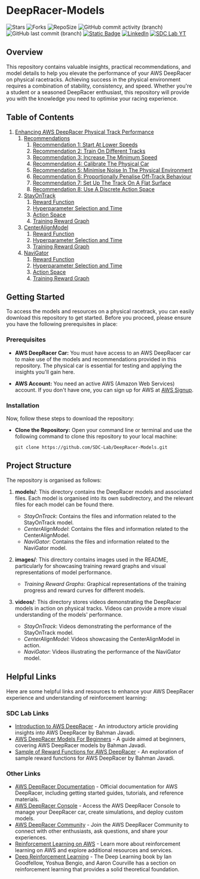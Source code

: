 # DeepRacer-Models

![Stars](https://img.shields.io/github/stars/SDC-Lab/DeepRacer-Models?style=flat-square&logo=GitHub)
![Forks](https://img.shields.io/github/forks/SDC-Lab/DeepRacer-Models?style=flat-square&logo=GitHub)
![RepoSize](https://img.shields.io/github/repo-size/SDC-Lab/DeepRacer-Models?style=flat-square&logo=GitHub)
![GitHub commit activity (branch)](https://img.shields.io/github/commit-activity/t/SDC-Lab/DeepRacer-Models?style=flat-square&logo=GitHub)
![GitHub last commit (branch)](https://img.shields.io/github/last-commit/SDC-Lab/DeepRacer-Models/main?style=flat-square&logo=GitHub&color=blue)
[![Static Badge](https://img.shields.io/badge/SDC_Lab-Click%20Here-blue?style=flat-square&link=https%3A%2F%2Fsdclab.cdms.westernsydney.edu.au%2F)](https://sdclab.cdms.westernsydney.edu.au/)
[![LinkedIn](https://img.shields.io/badge/LinkedIn-Connect-blue?style=flat-square&logo=linkedin)](https://www.linkedin.com/company/sdcomlab)
[![SDC Lab YT](https://img.shields.io/badge/YouTube-%40SDCLab-blue?style=flat-square&logo=YouTube)](https://www.youtube.com/@SDCLab/videos)

## Overview

This repository contains valuable insights, practical recommendations, and model details to help you elevate the performance of your AWS DeepRacer on physical racetracks. Achieving success in the physical environment requires a combination of stability, consistency, and speed. Whether you're a student or a seasoned DeepRacer enthusiast, this repository will provide you with the knowledge you need to optimise your racing experience.

## Table of Contents

1. [Enhancing AWS DeepRacer Physical Track Performance](models/README.md/#enhancing-aws-deepracer-physical-track-performance)
   1. [Recommendations](models/README.md/#recommendations)
      1. [Recommendation 1: Start At Lower Speeds](models/README.md/#recommendation-1-start-at-lower-speeds)
      2. [Recommendation 2: Train On Different Tracks](models/README.md/#recommendation-2-train-on-different-tracks)
      3. [Recommendation 3: Increase The Minimum Speed](models/README.md/#recommendation-3-increase-the-minimum-speed)
      4. [Recommendation 4: Calibrate The Physical Car](models/README.md/#recommendation-4-calibrate-the-physical-car)
      5. [Recommendation 5: Minimise Noise In The Physical Environment](models/README.md/#recommendation-5-minimise-noise-in-the-physical-environment)
      6. [Recommendation 6: Proportionally Penalise Off-Track Behaviour](models/README.md/#recommendation-6-proportionally-penalise-off-track-behaviour)
      7. [Recommendation 7: Set Up The Track On A Flat Surface](models/README.md/#recommendation-7-set-up-the-track-on-a-flat-surface)
      8. [Recommendation 8: Use A Discrete Action Space](models/README.md/#recommendation-8-use-a-discrete-action-space)
   2. [StayOnTrack](models/README.md/#model-1-stayontrack)
      1. [Reward Function](models/README.md/#reward-function)
      2. [Hyperparameter Selection and Time](models/README.md/#hyperparameter-selection-and-time)
      3. [Action Space](models/README.md/#action-space)
      4. [Training Reward Graph](models/README.md/#training-reward-graph)
   3. [CenterAlignModel](models/README.md/#centeralignmodel)
      1. [Reward Function](models/README.md/#reward-function)
      2. [Hyperparameter Selection and Time](models/README.md/#hyperparameter-selection-and-time)
      3. [Training Reward Graph](models/README.md/#training-reward-graph)
   4. [NaviGator](models/README.md/#navigator)
      1. [Reward Function](models/README.md/#reward-function)
      2. [Hyperparameter Selection and Time](models/README.md/#hyperparameter-selection-and-time)
      3. [Action Space](models/README.md/#action-space)
      4. [Training Reward Graph](models/README.md/#training-reward-graph)

## Getting Started

To access the models and resources on a physical racetrack, you can easily download this repository to get started. Before you proceed, please ensure you have the following prerequisites in place:

### Prerequisites

- **AWS DeepRacer Car:** You must have access to an AWS DeepRacer car to make use of the models and recommendations provided in this repository. The physical car is essential for testing and applying the insights you'll gain here.

- **AWS Account:** You need an active AWS (Amazon Web Services) account. If you don't have one, you can sign up for AWS at [AWS Signup](https://aws.amazon.com/).

### Installation

Now, follow these steps to download the repository:

- **Clone the Repository:** Open your command line or terminal and use the following command to clone this repository to your local machine:

  ```shell
  git clone https://github.com/SDC-Lab/DeepRacer-Models.git
  ```

## Project Structure

The repository is organised as follows:

1. **models/**: This directory contains the DeepRacer models and associated files. Each model is organised into its own subdirectory, and the relevant files for each model can be found there.

   - _StayOnTrack_: Contains the files and information related to the StayOnTrack model.
   - _CenterAlignModel_: Contains the files and information related to the CenterAlignModel.
   - _NaviGator_: Contains the files and information related to the NaviGator model.

2. **images/**: This directory contains images used in the README, particularly for showcasing training reward graphs and visual representations of model performance.

   - _Training Reward Graphs_: Graphical representations of the training progress and reward curves for different models.

3. **videos/**: This directory stores videos demonstrating the DeepRacer models in action on physical tracks. Videos can provide a more visual understanding of the models' performance.

   - _StayOnTrack_: Videos demonstrating the performance of the StayOnTrack model.
   - _CenterAlignModel_: Videos showcasing the CenterAlignModel in action.
   - _NaviGator_: Videos illustrating the performance of the NaviGator model.

## Helpful Links

Here are some helpful links and resources to enhance your AWS DeepRacer experience and understanding of reinforcement learning:

### SDC Lab Links

- [Introduction to AWS DeepRacer](https://www.linkedin.com/pulse/introduction-aws-deepracer-bahman-javadi) - An introductory article providing insights into AWS DeepRacer by Bahman Javadi.
- [AWS DeepRacer Models For Beginners](https://www.linkedin.com/pulse/aws-deepracer-models-beginners-bahman-javadi?trk=article-ssr-frontend-pulse_more-articles_related-content-card) - A guide aimed at beginners, covering AWS DeepRacer models by Bahman Javadi.
- [Sample of Reward Functions for AWS DeepRacer](https://www.linkedin.com/pulse/samples-reward-functions-aws-deepracer-bahman-javadi?trk=article-ssr-frontend-pulse_more-articles_related-content-card) - An exploration of sample reward functions for AWS DeepRacer by Bahman Javadi.

### Other Links

- [AWS DeepRacer Documentation](https://docs.aws.amazon.com/deepracer/latest/developerguide/what-is-deepracer.html) - Official documentation for AWS DeepRacer, including getting started guides, tutorials, and reference materials.
- [AWS DeepRacer Console](https://console.aws.amazon.com/deepracer/home) - Access the AWS DeepRacer Console to manage your DeepRacer car, create simulations, and deploy custom models.
- [AWS DeepRacer Community](https://deepracing.io/) - Join the AWS DeepRacer Community to connect with other enthusiasts, ask questions, and share your experiences.
- [Reinforcement Learning on AWS](https://aws.amazon.com/reinforcement-learning/) - Learn more about reinforcement learning on AWS and explore additional resources and services.
- [Deep Reinforcement Learning](https://www.deeplearningbook.org/contents/rl.html) - The Deep Learning book by Ian Goodfellow, Yoshua Bengio, and Aaron Courville has a section on reinforcement learning that provides a solid theoretical foundation.
